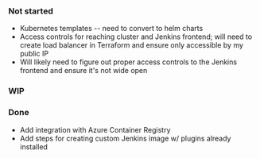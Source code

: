 ### Not started
* Kubernetes templates -- need to convert to helm charts
* Access controls for reaching cluster and Jenkins frontend; will need to create load balancer in Terraform and ensure only accessible by my public IP
* Will likely need to figure out proper access controls to the Jenkins frontend and ensure it's not wide open
### WIP
### Done
* Add integration with Azure Container Registry
* Add steps for creating custom Jenkins image w/ plugins already installed